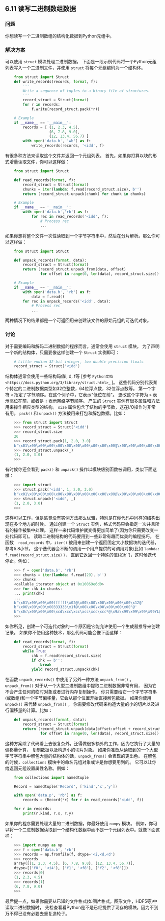 ## 6.11 读写二进制数组数据 ##
### 问题 ###
你想读写一个二进制数组的结构化数据到Python元组中。
### 解决方案 ###
可以使用 ``struct`` 模块处理二进制数据。
下面是一段示例代码将一个Python元组列表写入一个二进制文件，并使用 ``struct`` 将每个元组编码为一个结构体。
```python
    from struct import Struct
    def write_records(records, format, f):
        '''
        Write a sequence of tuples to a binary file of structures.
        '''
        record_struct = Struct(format)
        for r in records:
            f.write(record_struct.pack(*r))

    # Example
    if __name__ == '__main__':
        records = [ (1, 2.3, 4.5),
                    (6, 7.8, 9.0),
                    (12, 13.4, 56.7) ]
        with open('data.b', 'wb') as f:
            write_records(records, '<idd', f)

```
有很多种方法来读取这个文件并返回一个元组列表。
首先，如果你打算以块的形式增量读取文件，你可以这样做：
```python
    from struct import Struct

    def read_records(format, f):
        record_struct = Struct(format)
        chunks = iter(lambda: f.read(record_struct.size), b'')
        return (record_struct.unpack(chunk) for chunk in chunks)

    # Example
    if __name__ == '__main__':
        with open('data.b','rb') as f:
            for rec in read_records('<idd', f):
                # Process rec
                ...

```
如果你想将整个文件一次性读取到一个字节字符串中，然后在分片解析。那么你可以这样做：
```python
    from struct import Struct

    def unpack_records(format, data):
        record_struct = Struct(format)
        return (record_struct.unpack_from(data, offset)
                for offset in range(0, len(data), record_struct.size))

    # Example
    if __name__ == '__main__':
        with open('data.b', 'rb') as f:
            data = f.read()
        for rec in unpack_records('<idd', data):
            # Process rec
            ...

```
两种情况下的结果都是一个可返回用来创建该文件的原始元组的可迭代对象。
### 讨论 ###
对于需要编码和解码二进制数据的程序而言，通常会使用 ``struct`` 模块。
为了声明一个新的结构体，只需要像这样创建一个 ``Struct`` 实例即可：
```python
    # Little endian 32-bit integer, two double precision floats
    record_struct = Struct('<idd')

```
结构体通常会使用一些结构码值i, d, f等
[参考 `Python文档 <https://docs.python.org/3/library/struct.html>`_ ]。
这些代码分别代表某个特定的二进制数据类型如32位整数，64位浮点数，32位浮点数等。
第一个字符 ``<`` 指定了字节顺序。在这个例子中，它表示"低位在前"。
更改这个字符为 ``>`` 表示高位在前，或者是 ``!`` 表示网络字节顺序。
产生的 ``Struct`` 实例有很多属性和方法用来操作相应类型的结构。
``size`` 属性包含了结构的字节数，这在I/O操作时非常有用。
``pack()`` 和 ``unpack()`` 方法被用来打包和解包数据。比如：
```python
    >>> from struct import Struct
    >>> record_struct = Struct('<idd')
    >>> record_struct.size
    20
    >>> record_struct.pack(1, 2.0, 3.0)
    b'\x01\x00\x00\x00\x00\x00\x00\x00\x00\x00\x00@\x00\x00\x00\x00\x00\x00\x08@'
    >>> record_struct.unpack(_)
    (1, 2.0, 3.0)
    >>>

```
有时候你还会看到 ``pack()`` 和 ``unpack()`` 操作以模块级别函数被调用，类似下面这样：
```python
    >>> import struct
    >>> struct.pack('<idd', 1, 2.0, 3.0)
    b'\x01\x00\x00\x00\x00\x00\x00\x00\x00\x00\x00@\x00\x00\x00\x00\x00\x00\x08@'
    >>> struct.unpack('<idd', _)
    (1, 2.0, 3.0)
    >>>

```
这样可以工作，但是感觉没有实例方法那么优雅，特别是在你代码中同样的结构出现在多个地方的时候。
通过创建一个 ``Struct`` 实例，格式代码只会指定一次并且所有的操作被集中处理。
这样一来代码维护就变得更加简单了(因为你只需要改变一处代码即可)。
读取二进制结构的代码要用到一些非常有趣而优美的编程技巧。
在函数　``read_records`` 中，``iter()`` 被用来创建一个返回固定大小数据块的迭代器，参考5.8小节。
这个迭代器会不断的调用一个用户提供的可调用对象(比如 ``lambda: f.read(record_struct.size)`` )，
直到它返回一个特殊的值(如b'')，这时候迭代停止。例如：
```python
    >>> f = open('data.b', 'rb')
    >>> chunks = iter(lambda: f.read(20), b'')
    >>> chunks
    <callable_iterator object at 0x10069e6d0>
    >>> for chk in chunks:
    ... print(chk)
    ...
    b'\x01\x00\x00\x00ffffff\x02@\x00\x00\x00\x00\x00\x00\x12@'
    b'\x06\x00\x00\x00333333\x1f@\x00\x00\x00\x00\x00\x00"@'
    b'\x0c\x00\x00\x00\xcd\xcc\xcc\xcc\xcc\xcc*@\x9a\x99\x99\x99\x99YL@'
    >>>

```
如你所见，创建一个可迭代对象的一个原因是它能允许使用一个生成器推导来创建记录。
如果你不使用这种技术，那么代码可能会像下面这样：
```python
    def read_records(format, f):
        record_struct = Struct(format)
        while True:
            chk = f.read(record_struct.size)
            if chk == b'':
                break
            yield record_struct.unpack(chk)

```
在函数 ``unpack_records()`` 中使用了另外一种方法 ``unpack_from()`` 。
``unpack_from()`` 对于从一个大型二进制数组中提取二进制数据非常有用，
因为它不会产生任何的临时对象或者进行内存复制操作。
你只需要给它一个字节字符串(或数组)和一个字节偏移量，它会从那个位置开始直接解包数据。
如果你使用 ``unpack()`` 来代替 ``unpack_from()`` ，
你需要修改代码来构造大量的小的切片以及进行偏移量的计算。比如：
```python
    def unpack_records(format, data):
        record_struct = Struct(format)
        return (record_struct.unpack(data[offset:offset + record_struct.size])
                for offset in range(0, len(data), record_struct.size))

```
这种方案除了代码看上去很复杂外，还得做很多额外的工作，因为它执行了大量的偏移量计算，
复制数据以及构造小的切片对象。
如果你准备从读取到的一个大型字节字符串中解包大量的结构体的话，``unpack_from()`` 会表现的更出色。
在解包的时候，``collections`` 模块中的命名元组对象或许是你想要用到的。
它可以让你给返回元组设置属性名称。例如：
```python
    from collections import namedtuple

    Record = namedtuple('Record', ['kind','x','y'])

    with open('data.p', 'rb') as f:
        records = (Record(*r) for r in read_records('<idd', f))

    for r in records:
        print(r.kind, r.x, r.y)

```
如果你的程序需要处理大量的二进制数据，你最好使用 ``numpy`` 模块。
例如，你可以将一个二进制数据读取到一个结构化数组中而不是一个元组列表中。就像下面这样：
```python
    >>> import numpy as np
    >>> f = open('data.b', 'rb')
    >>> records = np.fromfile(f, dtype='<i,<d,<d')
    >>> records
    array([(1, 2.3, 4.5), (6, 7.8, 9.0), (12, 13.4, 56.7)],
    dtype=[('f0', '<i4'), ('f1', '<f8'), ('f2', '<f8')])
    >>> records[0]
    (1, 2.3, 4.5)
    >>> records[1]
    (6, 7.8, 9.0)
    >>>

```
最后提一点，如果你需要从已知的文件格式(如图片格式，图形文件，HDF5等)中读取二进制数据时，
先检查看看Python是不是已经提供了现存的模块。因为不到万不得已没有必要去重复造轮子。
